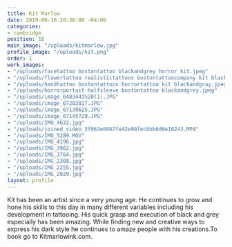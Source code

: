 ```yaml
---
title: Kit Marlow
date: 2019-06-16 20:36:00 -04:00
categories:
- cambridge
position: 18
main_image: "/uploads/kitmarlow.jpg"
profile_image: "/uploads/kit.png"
order: 1
work_images:
- "/uploads/facetattoo bostontattoo blackandgrey horror kit.jpeg"
- "/uploads/flowertattoo realistictattoos bostontattoocompany kit blackandgray.jpeg"
- "/uploads/handtattoo bostontattoos horrortattoo kit blackandgray.jpeg"
- "/uploads/horrorportait halfsleeve bostontattoo blackandgrey.jpeg"
- "/uploads/image_6483441%20(1).JPG"
- "/uploads/image_67202817.JPG"
- "/uploads/image_67130625.JPG"
- "/uploads/image_67145729.JPG"
- "/uploads/IMG_4622.jpg"
- "/uploads/joined_video_3f963e6967fe42e98fecbbb6d6e16243.MP4"
- "/uploads/IMG_5289.MOV"
- "/uploads/IMG_4196.jpg"
- "/uploads/IMG_3962.jpg"
- "/uploads/IMG_3764.jpg"
- "/uploads/IMG_2308.jpg"
- "/uploads/IMG_2255.jpg"
- "/uploads/IMG_2029.jpg"
layout: profile
---
```


Kit has been an artist since a very young age. He continues to grow and hone his skills to this day in many different variables including his development in tattooing. His quick grasp and execution of black and grey especially has been amazing. While finding new and creative ways to express his dark style he continues to amaze people with his creations.To book go to Kitmarlowink.com.